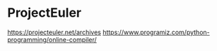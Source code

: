 # ProjectEuler
https://projecteuler.net/archives
https://www.programiz.com/python-programming/online-compiler/
